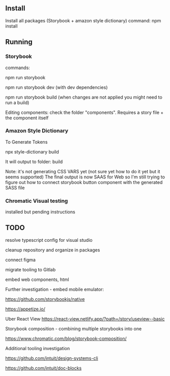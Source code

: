 ## Install
Install all packages (Storybook + amazon style dictionary)
command: npm install

## Running

### Storybook ###

commands:

npm run storybook

npm run storybook dev (with dev dependencies)

npm run storybook build (when changes are not applied you might need to run a build)

Editing components: check the folder "components". Requires a story file + the component itself


### Amazon Style Dictionary ###
To Generate Tokens

npx style-dictionary build

It will output to folder: build

Note: it's not generating CSS VARS yet (not sure yet how to do it yet but it seems supported)
The final output is now SAAS for Web so I'm still trying to figure out how to connect storybook button component with the generated SASS file


### Chromatic Visual testing ###
installed but pending instructions

##

## TODO ##
resolve typescript config for visual studio

cleanup repository and organize in packages

connect figma

migrate tooling to Gitlab

embed web components, html

Further investigation - embed mobile emulator:

https://github.com/storybookjs/native

https://appetize.io/

Uber React View
https://react-view.netlify.app/?path=/story/useview--basic

Storybook composition - combining multiple storybooks into one

https://www.chromatic.com/blog/storybook-composition/

Additional tooling investigation

https://github.com/intuit/design-systems-cli

https://github.com/intuit/doc-blocks
